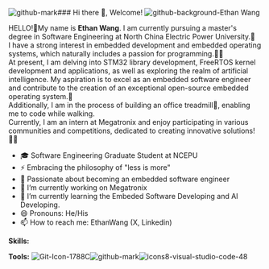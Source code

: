 ![github-mark](https://github.com/artwalker/artwalker/assets/44759507/d282f6dc-4934-4e53-b333-b5fe52e63c78)### Hi there 👋, Welcome!
![github-background-Ethan Wang](https://github.com/artwalker/artwalker/assets/44759507/7ca8e6de-aa83-4010-80bc-4183e1bc0645)
<!--
**artwalker/artwalker** is a ✨ _special_ ✨ repository because its `README.md` (this file) appears on your GitHub profile.

Here are some ideas to get you started:

- 🔭 I’m currently working on ...
- 🌱 I’m currently learning ...
- 👯 I’m looking to collaborate on ...
- 🤔 I’m looking for help with ...
- 💬 Ask me about ...
- 📫 How to reach me: ...
- 😄 Pronouns: ...
- ⚡ Fun fact: ...
-->
HELLO!:wave:My name is **Ethan Wang**. I am currently pursuing a master's degree in Software Engineering at North China Electric Power University.:school:  
I have a strong interest in embedded development and embedded operating systems, which naturally includes a passion for programming.:technologist:  
At present, I am delving into STM32 library development, FreeRTOS kernel development and applications, as well as exploring the realm of artificial intelligence. My aspiration is to excel as an embedded software engineer and contribute to the creation of an exceptional open-source embedded operating system.:art:  
Additionally, I am in the process of building an office treadmill:walking:, enabling me to code while walking.  
Currently, I am an intern at Megatronix and enjoy participating in various communities and competitions, dedicated to creating innovative solutions!:raising_hand_man:  
- 🎓 Software Engineering Graduate Student at NCEPU
- ⚡ Embracing the philosophy of "less is more"
- 🚀 Passionate about becoming an embedded software engineer
- 🔭 I’m currently working on Megatronix
- 🌱 I’m currently learning the Embeded Software Developing and AI Developing.
- 😄 Pronouns: He/His
- 📫 How to reach me: EthanWang (X, Linkedin)

**Skills:**

**Tools:**
![Git-Icon-1788C](https://github.com/artwalker/artwalker/assets/44759507/90fb27ab-7aff-4dbf-99dd-94a5e86f77e6)![github-mark](https://github.com/artwalker/artwalker/assets/44759507/5098a9b0-a76d-4044-bd00-5dccf9ea35eb)![icons8-visual-studio-code-48](https://github.com/artwalker/artwalker/assets/44759507/c2dc87cc-25cb-4950-8226-e17c3b58d5e1)



